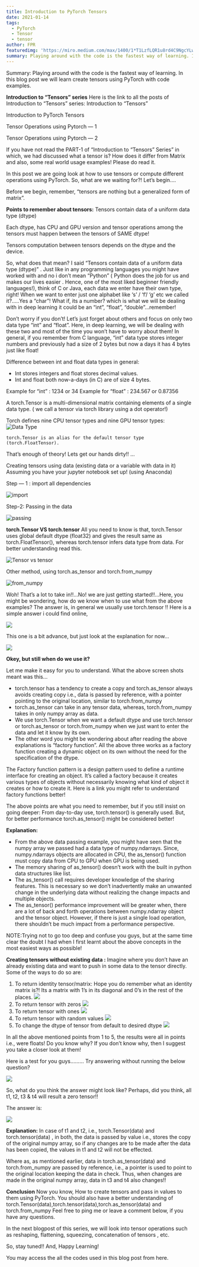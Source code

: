 ```yaml
---
title: Introduction to PyTorch Tensors
date: 2021-01-14
tags: 
  - PyTorch
  - Tensor
  - tensor
author: FPR
featuredimg: 'https://miro.medium.com/max/1400/1*T1LzfLQR1u8rd4C9NgcYLw.jpeg'
summary: Playing around with the code is the fastest way of learning. In this blog post we will learn create tensors using PyTorch with code examples.
---
```



Summary: Playing around with the code is the fastest way of learning. In this blog post we will learn create tensors using PyTorch with code examples.

**Introduction to “Tensors” series**
Here is the link to all the posts of Introduction to “Tensors” series:
Introduction to “Tensors”

Introduction to PyTorch Tensors

Tensor Operations using Pytorch — 1

Tensor Operations using Pytorch — 2


If you have not read the PART-1 of “Introduction to “Tensors” Series” in which, we had discussed what a tensor is? How does it differ from Matrix and also, some real world usage examples! Please do read it.


In this post we are going look at how to use tensors or compute different operations using PyTorch. So, what are we waiting for?! Let’s begin….

Before we begin, remember, “tensors are nothing but a generalized form of matrix”.

**Points to remember about tensors:**
Tensors contain data of a uniform data type (dtype)

Each dtype, has CPU and GPU version and tensor operations among the tensors must happen between the tensors of SAME dtype!

Tensors computation between tensors depends on the dtype and the device.


So, what does that mean? I said “Tensors contain data of a uniform data type (dtype)” . Just like in any programming languages you might have worked with and no i don’t mean “Python” ( Python does the job for us and makes our lives easier . Hence, one of the most liked beginner friendly languages!), think of C or Java, each data we enter have their own type, right! When we want to enter just one alphabet like ‘s’ / ‘f’/ ‘g’ etc we called it?…..Yes a “char”! What if, its a number? which is what we will be dealing with in deep learning it could be an “int”, “float”, “double”…remember!

Don’t worry if you don’t! Let’s just forget about others and focus on only two data type “int” and “float”. Here, in deep learning, we will be dealing with these two and most of the time you won’t have to worry about them! In general, if you remember from C language, “int” data type stores integer numbers and previously had a size of 2 bytes but now a days it has 4 bytes just like float!

Difference between int and float data types in general:

* Int stores integers and float stores decimal values.
* Int and float both now-a-days (in C) are of size 4 bytes.


Example for “int” : 1234 or 34
Example for “float” : 234.567 or 0.87356

A torch.Tensor is a multi-dimensional matrix containing elements of a single data type. ( we call a tensor via torch library using a dot operator!)

Torch defines nine CPU tensor types and nine GPU tensor types:
![Data Type](https://miro.medium.com/max/1396/1*L8BftsbWHb4orTnxP7YiuA.png)

```
torch.Tensor is an alias for the default tensor type (torch.FloatTensor).
```

That’s enough of theory! Lets get our hands dirty!! …

Creating tensors using data (existing data or a variable with data in it)
Assuming you have your jupyter notebook set up! (using Anaconda)


Step — 1 : import all dependencies

![import](https://miro.medium.com/max/1054/1*3FBu7xWrvy60DBNgdxfAPA.png)

Step-2: Passing in the data

![passing](https://miro.medium.com/max/1334/1*3Szo7sRo_d-i9kz9eRhcLQ.png)

**torch.Tensor VS torch.tensor**
All you need to know is that, torch.Tensor uses global default dtype (float32) and gives the result same as torch.FloatTensor(), whereas torch.tensor infers data type from data. For better understanding read this.

![Tensor vs tensor](https://miro.medium.com/max/2000/1*7yxSqjZVFugfD1-LtLO0ug.png)

Other method, using torch.as_tensor and torch.from_numpy

![from_numpy](https://miro.medium.com/max/1134/1*6JTPqbliu9U-jTLYlDZ2JA.png)

Woh! That’s a lot to take in!!…No! we are just getting started!!...Here, you might be wondering, how do we know when to use what from the above examples? The answer is, in general we usually use torch.tensor !! Here is a simple answer i could find online,

![](https://miro.medium.com/max/1400/1*obd2ic149PlQMC0iFfQ0rw.png)

This one is a bit advance, but just look at the explanation for now…

![](https://miro.medium.com/max/1400/1*ANi2HBgQIwM40CgiklDsJQ.png)

**Okey, but still when do we use it?**

Let me make it easy for you to understand. What the above screen shots meant was this…

* torch.tensor has a tendency to create a copy and torch.as_tensor always avoids creating copy i.e., data is passed by reference, with a pointer pointing to the original location, similar to torch.from_numpy
* torch.as_tensor can take in any tensor data, whereas, torch.from_numpy takes in only numpy array as data.
* We use torch.Tensor when we want a default dtype and use torch.tensor or torch.as_tensor or torch.from_numpy when we just want to enter the data and let it know by its own.
* The other word you might be wondering about after reading the above explanations is “factory function”. All the above three works as a factory function creating a dynamic object on its own without the need for the specification of the dtype.

The Factory function pattern is a design pattern used to define a runtime interface for creating an object. It’s called a factory because it creates various types of objects without necessarily knowing what kind of object it creates or how to create it. Here is a link you might refer to understand factory functions better!

The above points are what you need to remember, but if you still insist on going deeper:
From day-to-day use, torch.tensor() is generally used. But, for better performance torch.as_tensor() might be considered better!

**Explanation:**

* From the above data passing example, you might have seen that the numpy array we passed had a data type of numpy.ndarrays. Since, numpy.ndarrays objects are allocated in CPU, the as_tensor() function must copy data from CPU to GPU when GPU is being used.
* The memory sharing of as_tensor() doesn’t work with the built in python data structures like list.
* The as_tensor() call requires developer knowledge of the sharing features. This is necessary so we don’t inadvertently make an unwanted change in the underlying data without realizing the change impacts and multiple objects.
* The as_tensor() performance improvement will be greater when, there are a lot of back and forth operations between numpy.ndarray object and the tensor object. However, if there is just a single load operation, there shouldn’t be much impact from a performance perspective.

NOTE:Trying not to go too deep and confuse you guys, but at the same time clear the doubt I had when I first learnt about the above concepts in the most easiest ways as possible!

**Creating tensors without existing data :**
Imagine where you don’t have an already existing data and want to push in some data to the tensor directly. Some of the ways to do so are:

1. To return identity tensor/matrix: Hope you do remember what an identity matrix is?! Its a matrix with 1’s in its diagonal and 0’s in the rest of the places.
   ![](https://miro.medium.com/max/1400/1*JvgX0gxVnLq7QvlxDKOnow.png)
2. To return tensor with zeros
   ![](https://miro.medium.com/max/1192/1*Q-GiY-zOIWeYIcQFhFHxaA.png)   
3. To return tensor with ones
   ![](https://miro.medium.com/max/808/1*4a1OhPoQIEOhgOFREK2CfQ.png)
4. To return tensor with random values
   ![](https://miro.medium.com/max/1104/1*4JGqERyiWJLylzDOeSsY8Q.png)
5. To change the dtype of tensor from default to desired dtype
   ![](https://miro.medium.com/max/1400/1*lhiEzAAD0wXkligOAuN2ng.png)

In all the above mentioned points from 1 to 5, the results were all in points i.e., were floats! Do you know why? If you don’t know why, then I suggest you take a closer look at them!

Here is a test for you guys………
Try answering without running the below question?

![](https://miro.medium.com/max/1240/1*75_hun8KGh-q6tUJHZsqNQ.png)

So, what do you think the answer might look like? Perhaps, did you think, all t1, t2, t3 & t4 will result a zero tensor!!

The answer is:

![](https://miro.medium.com/max/1128/1*c_E3RX84Bon3GiEgQiSqgw.png)

**Explanation:**
In case of t1 and t2, i.e., torch.Tensor(data) and torch.tensor(data) , in both, the data is passed by value i.e., stores the copy of the original numpy array, so if any changes are to be made after the data has been copied, the values in t1 and t2 will not be effected.

Where as, as mentioned earlier, data in torch.as_tensor(data) and torch.from_numpy are passed by reference, i.e., a pointer is used to point to the original location keeping the data in check. Thus, when changes are made in the original numpy array, data in t3 and t4 also changes!!

**Conclusion**
Now you know, How to create tensors and pass in values to them using PyTorch. You should also have a better understanding of torch.Tensor(data),torch.tensor(data),torch.as_tensor(data) and torch.from_numpy
Feel free to ping me or leave a comment below, if you have any questions.

In the next blogpost of this series, we will look into tensor operations such as reshaping, flattening, squeezing, concatenation of tensors , etc.

So, stay tuned!! And, Happy Learning!

You may access the all the codes used in this blog post from here.

